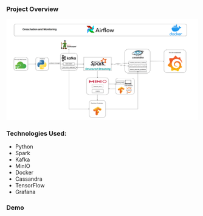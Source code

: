 ### Project Overview

![](images/image1.png)

### Technologies Used:
- Python
- Spark
- Kafka
- MinIO
- Docker
- Cassandra
- TensorFlow
- Grafana

### Demo